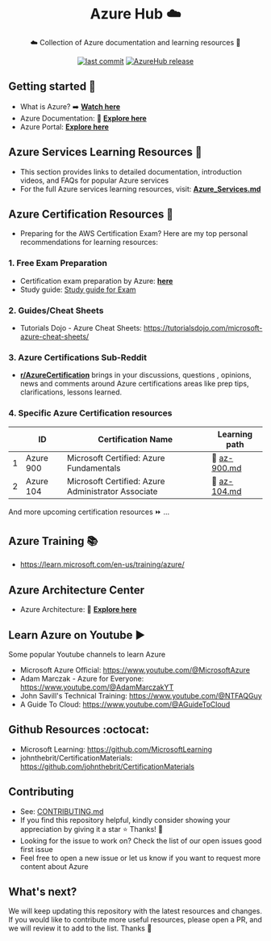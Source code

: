 <h1 align="center">Azure Hub ☁️</h1>
<p align="center">☁️ Collection of Azure documentation and learning resources 👋</p>

<p align="center">
<a href="https://img.shields.io/github/last-commit/TheDevOpsHub/AzureHub/main"><img alt="last commit" src="https://img.shields.io/github/last-commit/TheDevOpsHub/AzureHub/main" /></a>
<a href="https://github.com/TheDevOpsHub/AzureHub/releases"><img alt="AzureHub release" src="https://img.shields.io/github/release/TheDevOpsHub/AzureHub.svg" /></a>
</p>

## Getting started 🚀

- What is Azure? ➡️ [**Watch here**](https://youtu.be/oPSHs71mTVU)
- Azure Documentation: 📖 [**Explore here**](https://learn.microsoft.com/en-us/azure/?product=popular)
- Azure Portal: [**Explore here**](https://portal.azure.com/#home)

## Azure Services Learning Resources 📘

- This section provides links to detailed documentation, introduction videos, and FAQs for popular Azure services
- For the full Azure services learning resources, visit: [**Azure_Services.md**](./Azure_Services.md)

## Azure Certification Resources 💯

- Preparing for the AWS Certification Exam? Here are my top personal recommendations for learning resources:

### 1. Free Exam Preparation

- Certification exam preparation by Azure: [**here**](https://learn.microsoft.com/en-us/credentials/browse/?credential_types=certification)
- Study guide: [Study guide for Exam](https://learn.microsoft.com/en-us/credentials/certifications/resources/study-guides/az-104)

### 2. Guides/Cheat Sheets

- Tutorials Dojo - Azure Cheat Sheets: https://tutorialsdojo.com/microsoft-azure-cheat-sheets/

### 3. Azure Certifications Sub-Reddit

- [**r/AzureCertification**](https://www.reddit.com/r/AzureCertification/) brings in your discussions, questions , opinions, news and comments around Azure certifications areas like prep tips, clarifications, lessons learned.

### 4. Specific Azure Certification resources

|     | ID        | Certification Name                                 | Learning path                             |
| --- | --------- | -------------------------------------------------- | ----------------------------------------- |
| 1   | Azure 900 | Microsoft Certified: Azure Fundamentals            | 📖 [az-900.md](./certification/az-900.md) |
| 2   | Azure 104 | Microsoft Certified: Azure Administrator Associate | 📖 [az-104.md](./certification/az-104.md) |

And more upcoming certification resources ⏩ ...

## Azure Training 📚

- https://learn.microsoft.com/en-us/training/azure/

## Azure Architecture Center

- Azure Architecture: 📖 [**Explore here**](https://learn.microsoft.com/en-us/azure/architecture/browse/)

## Learn Azure on Youtube ▶️

Some popular Youtube channels to learn Azure

- Microsoft Azure Official: https://www.youtube.com/@MicrosoftAzure
- Adam Marczak - Azure for Everyone: https://www.youtube.com/@AdamMarczakYT
- John Savill's Technical Training: https://www.youtube.com/@NTFAQGuy
- A Guide To Cloud: https://www.youtube.com/@AGuideToCloud

## Github Resources :octocat:

- Microsoft Learning: https://github.com/MicrosoftLearning
- johnthebrit/CertificationMaterials: https://github.com/johnthebrit/CertificationMaterials

## Contributing

- See: [CONTRIBUTING.md](./CONTRIBUTING.md)
- If you find this repository helpful, kindly consider showing your appreciation by giving it a star ⭐ Thanks! 💖
- Looking for the issue to work on? Check the list of our open issues good first issue
- Feel free to open a new issue or let us know if you want to request more content about Azure

## What's next?

We will keep updating this repository with the latest resources and changes. If you would like to contribute more useful resources, please open a PR, and we will review it to add to the list. Thanks 💖
